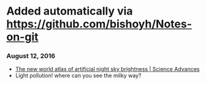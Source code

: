 # Added automatically via https://github.com/bishoyh/Notes-on-git

### August 12, 2016 
- [The new world atlas of artificial night sky brightness | Science Advances](http://advances.sciencemag.org/content/2/6/e1600377) 
 - Light pollution! where can you see the milky way? 
